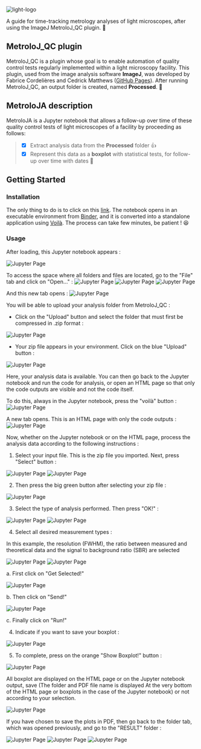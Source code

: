 <picture>
 <source media="(prefers-color-scheme: dark)" srcset="https://github.com/CSaint-Hilaire/MetroloJA_Binder/blob/main/images/MetroloJA_logo_black.png">
 <img alt="light-logo" src="https://github.com/CSaint-Hilaire/MetroloJA_Binder/blob/main/images/MetroloJA_logo_white.png">
</picture>

A guide for time-tracking metrology analyses of light microscopes, after using the ImageJ MetroloJ_QC plugin. :tada:

## MetroloJ_QC plugin
MetroloJ_QC is a plugin whose goal is to enable automation of quality control tests regularly implemented within a light microscopy facility. This plugin, used from the image analysis software **ImageJ**, was developed by Fabrice Cordelières and Cedrick Matthews ([GitHub Pages](https://github.com/MontpellierRessourcesImagerie/MetroloJ_QC)). After running MetroloJ_QC, an output folder is created, named **Processed**. &#x1F4D7; 

## MetroloJA description
MetroloJA is a Jupyter notebook that allows a follow-up over time of these quality control tests of light microscopes of a facility by proceeding as follows: 
 > - [x] Extract analysis data from the **Processed** folder :+1:
 > - [x] Represent this data as a **boxplot** with statistical tests, for follow-up over time with dates :tada:

## Getting Started
### Installation
The only thing to do is to click on this [link](https://mybinder.org/v2/gh/CSaint-Hilaire/MetroloJA_Binder/HEAD?urlpath=tree%2Fmetroloj_analyze.ipynb). 
The notebook opens in an executable environment from [Binder](https://mybinder.readthedocs.io/en/latest/), and it is converted into a standalone application using [Voilà](https://voila.readthedocs.io/en/stable/using.html). The process can take few minutes, be patient ! :laughing:


### Usage
After loading, this Jupyter notebook appears :

![Jupyter Page](https://github.com/CSaint-Hilaire/MetroloJA_Binder/blob/main/images/usage_1.png) 

To access the space where all folders and files are located, go to the "File" tab and click on "Open..." :
![Jupyter Page](https://github.com/CSaint-Hilaire/MetroloJA_Binder/blob/main/images/usage_2.png) ![Jupyter Page](https://github.com/CSaint-Hilaire/MetroloJA_Binder/blob/main/images/usage_3.png) ![Jupyter Page](https://github.com/CSaint-Hilaire/MetroloJA_Binder/blob/main/images/usage_3bis.png)

And this new tab opens :
![Jupyter Page](https://github.com/CSaint-Hilaire/MetroloJA_Binder/blob/main/images/usage_4.png)

You will be able to upload your analysis folder from MetroloJ_QC :
 * Click on the "Upload" button and select the folder that must first be compressed in .zip format :
 
 ![Jupyter Page](https://github.com/CSaint-Hilaire/MetroloJA_Binder/blob/main/images/usage_5.png)
 
 * Your zip file appears in your environment. Click on the blue "Upload" button :
 
 ![Jupyter Page](https://github.com/CSaint-Hilaire/MetroloJA_Binder/blob/main/images/usage_6.png)
 
Here, your analysis data is available. You can then go back to the Jupyter notebook and run the code for analysis, or open an HTML page so that only the code outputs are visible and not the code itself.

To do this, always in the Jupyter notebook, press the "voilà" button : 
![Jupyter Page](https://github.com/CSaint-Hilaire/MetroloJA_Binder/blob/main/images/usage_7.png)

A new tab opens. This is an HTML page with only the code outputs :
![Jupyter Page](https://github.com/CSaint-Hilaire/MetroloJA_Binder/blob/main/images/usage_8.png)

Now, whether on the Jupyter notebook or on the HTML page, process the analysis data according to the following instructions : 
1. Select your input file. This is the zip file you imported. Next, press "Select" button :

![Jupyter Page](https://github.com/CSaint-Hilaire/MetroloJA_Binder/blob/main/images/usage_9.png) ![Jupyter Page](https://github.com/CSaint-Hilaire/MetroloJA_Binder/blob/main/images/usage_9bis.png)

2. Then press the big green button after selecting your zip file :

![Jupyter Page](https://github.com/CSaint-Hilaire/MetroloJA_Binder/blob/main/images/usage_10.png)

3. Select the type of analysis performed. Then press "OK!" :

![Jupyter Page](https://github.com/CSaint-Hilaire/MetroloJA_Binder/blob/main/images/usage_11.png) ![Jupyter Page](https://github.com/CSaint-Hilaire/MetroloJA_Binder/blob/main/images/usage_11bis.png)

4. Select all desired measurement types :

In this example, the resolution (FWHM), the ratio between measured and theoretical data and the signal to background ratio (SBR) are selected  

![Jupyter Page](https://github.com/CSaint-Hilaire/MetroloJA_Binder/blob/main/images/usage_12.png) ![Jupyter Page](https://github.com/CSaint-Hilaire/MetroloJA_Binder/blob/main/images/usage_12bis.png)

  a. First click on "Get Selected!"
  
  ![Jupyter Page](https://github.com/CSaint-Hilaire/MetroloJA_Binder/blob/main/images/usage_13.png)
  
  b. Then click on "Send!"
  
  ![Jupyter Page](https://github.com/CSaint-Hilaire/MetroloJA_Binder/blob/main/images/usage_13bis.png)
  
  c. Finally click on "Run!"

4. Indicate if you want to save your boxplot :

![Jupyter Page](https://github.com/CSaint-Hilaire/MetroloJA_Binder/blob/main/images/usage_14.png)

5. To complete, press on the orange "Show Boxplot!" button :

![Jupyter Page](https://github.com/CSaint-Hilaire/MetroloJA_Binder/blob/main/images/usage_15.png)

All boxplot are displayed on the HTML page or on the Jupyter notebook output, save (The folder and PDF file name is displayed At the very bottom of the HTML page or boxplots in the case of the Jupyter notebook) or not according to your selection.

![Jupyter Page](https://github.com/CSaint-Hilaire/MetroloJA_Binder/blob/main/images/usage_16.png)

If you have chosen to save the plots in PDF, then go back to the folder tab, which was opened previously, and go to the "RESULT" folder : 

![Jupyter Page](https://github.com/CSaint-Hilaire/MetroloJA_Binder/blob/main/images/usage_18.png) ![Jupyter Page](https://github.com/CSaint-Hilaire/MetroloJA_Binder/blob/main/images/usage_17.png) ![Jupyter Page](https://github.com/CSaint-Hilaire/MetroloJA_Binder/blob/main/images/usage_17bis.png)
